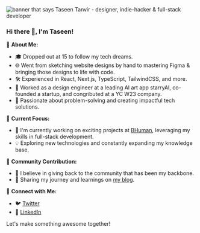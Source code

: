 

<img src="https://i.ibb.co/S007tgS/blog-og.png" alt="banner that says Taseen Tanvir - designer, indie-hacker & full-stack developer">

### Hi there 👋, I'm Taseen!

🚀 **About Me:**
- 🎓 Dropped out at 15 to follow my tech dreams.
- 🌐 Went from sketching website designs by hand to mastering Figma & bringing those designs to life with code.
- 🛠️ Experienced in React, Next.js, TypeScript, TailwindCSS, and more.
- 🌟 Worked as a design engineer at a leading AI art app starryAI, co-founded a startup, and congributed at a YC W23 company.
- 🎯 Passionate about problem-solving and creating impactful tech solutions.

🔭 **Current Focus:**
- 🌱 I'm currently working on exciting projects at [BHuman](https://bhuman.ai/), leveraging my skills in full-stack development.
- 💡 Exploring new technologies and constantly expanding my knowledge base.

👥 **Community Contribution:**
- 🤝 I believe in giving back to the community that has been my backbone.
- 📝 Sharing my journey and learnings on [my blog](https://tanvir.io/).

🔗 **Connect with Me:**
- 🐦 [Twitter](https://twitter.com/dopetanvir)
- 💼 [LinkedIn](https://www.linkedin.com/in/taseen-tanvir/)

Let's make something awesome together!
